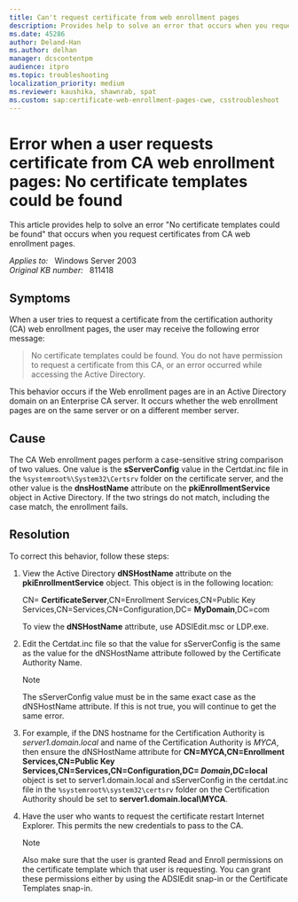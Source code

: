 ```yaml
---
title: Can't request certificate from web enrollment pages
description: Provides help to solve an error that occurs when you request certificates from CA Web enrollment pages.
ms.date: 45286
author: Deland-Han
ms.author: delhan
manager: dcscontentpm
audience: itpro
ms.topic: troubleshooting
localization_priority: medium
ms.reviewer: kaushika, shawnrab, spat
ms.custom: sap:certificate-web-enrollment-pages-cwe, csstroubleshoot
---
```

# Error when a user requests certificate from CA web enrollment pages: No certificate templates could be found

This article provides help to solve an error "No certificate templates could be found" that occurs when you request certificates from CA web enrollment pages.

_Applies to:_ &nbsp; Windows Server 2003  
_Original KB number:_ &nbsp; 811418

## Symptoms

When a user tries to request a certificate from the certification authority (CA) web enrollment pages, the user may receive the following error message:

> No certificate templates could be found. You do not have permission to request a certificate from this CA, or an error occurred while accessing the Active Directory.

This behavior occurs if the Web enrollment pages are in an Active Directory domain on an Enterprise CA server. It occurs whether the web enrollment pages are on the same server or on a different member server.

## Cause

The CA Web enrollment pages perform a case-sensitive string comparison of two values. One value is the **sServerConfig** value in the Certdat.inc file in the `%systemroot%\System32\Certsrv` folder on the certificate server, and the other value is the **dnsHostName** attribute on the **pkiEnrollmentService** object in Active Directory. If the two strings do not match, including the case match, the enrollment fails.

## Resolution

To correct this behavior, follow these steps:

1. View the Active Directory **dNSHostName** attribute on the **pkiEnrollmentService** object. This object is in the following location:

    CN= **CertificateServer**,CN=Enrollment Services,CN=Public Key Services,CN=Services,CN=Configuration,DC= **MyDomain**,DC=com

    To view the **dNSHostName** attribute, use ADSIEdit.msc or LDP.exe.

2. Edit the Certdat.inc file so that the value for sServerConfig is the same as the value for the dNSHostName attribute followed by the Certificate Authority Name.

    > [!NOTE]
    > The sServerConfig value must be in the same exact case as the dNSHostName attribute. If this is not true, you will continue to get the same error.

3. For example, if the DNS hostname for the Certification Authority is *server1.domain.local* and name of the Certification Authority is *MYCA*, then ensure the dNSHostName attribute for **CN=MYCA,CN=Enrollment Services,CN=Public Key Services,CN=Services,CN=Configuration,DC= *Domain*,DC=local** object is set to server1.domain.local and sServerConfig in the certdat.inc file in the `%systemroot%\system32\certsrv` folder on the Certification Authority should be set to **server1.domain.local\MYCA**.

4. Have the user who wants to request the certificate restart Internet Explorer. This permits the new credentials to pass to the CA.

    > [!NOTE]
    > Also make sure that the user is granted Read and Enroll permissions on the certificate template which that user is requesting. You can grant these permissions either by using the ADSIEdit snap-in or the Certificate Templates snap-in.
